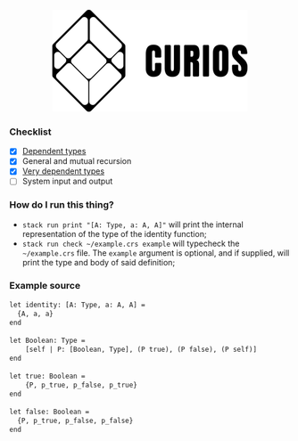 <p align="center">
  <img width="350" height="183" src="https://github.com/valmirjunior0088/curios/raw/master/logo.png">
</p>

### Checklist

- [x] [Dependent types](https://www.microsoft.com/en-us/research/wp-content/uploads/1997/01/henk.pdf)
- [x] General and mutual recursion
- [x] [Very dependent types](http://www.nuprl.org/documents/Hickey/FormalObjectsinTypeTheory.pdf)
- [ ] System input and output

### How do I run this thing?

- `stack run print "[A: Type, a: A, A]"` will print the internal representation of the type of the identity function;
- `stack run check ~/example.crs example` will typecheck the `~/example.crs` file. The `example` argument is optional, and if supplied, will print the type and body of said definition;

### Example source

```
let identity: [A: Type, a: A, A] =
  {A, a, a}
end

let Boolean: Type =
	[self | P: [Boolean, Type], (P true), (P false), (P self)]
end

let true: Boolean =
	{P, p_true, p_false, p_true}
end

let false: Boolean =
  {P, p_true, p_false, p_false}
end
```
